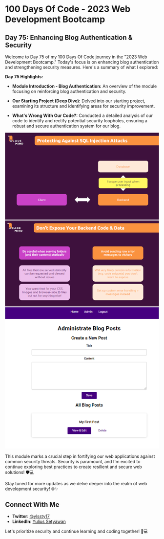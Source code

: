 # 100 Days Of Code - 2023 Web Development Bootcamp

## Day 75: Enhancing Blog Authentication & Security

Welcome to Day 75 of my 100 Days Of Code journey in the "2023 Web Development Bootcamp." Today's focus is on enhancing blog authentication and strengthening security measures. Here's a summary of what I explored:

**Day 75 Highlights:**

- **Module Introduction - Blog Authentication:** An overview of the module focusing on reinforcing blog authentication and security.

- **Our Starting Project (Deep Dive):** Delved into our starting project, examining its structure and identifying areas for security improvement.

- **What's Wrong With Our Code?:** Conducted a detailed analysis of our code to identify and rectify potential security loopholes, ensuring a robust and secure authentication system for our blog.

![Day 75 Preview](sql-attack/protect-sql-attacks.PNG)
![Day 75 Preview](sql-attack/avoid-exposing-data.PNG)
![Day 75 Preview](blog-auth/blog-auth.PNG)

This module marks a crucial step in fortifying our web applications against common security threats. Security is paramount, and I'm excited to continue exploring best practices to create resilient and secure web solutions! 🛡️💻

Stay tuned for more updates as we delve deeper into the realm of web development security! 🌐✨

## Connect With Me

- **Twitter**: [@ylssty17](https://twitter.com/ylssty17)
- **LinkedIn**: [Yulius Setyawan](https://linkedin.com/in/yulius17)

Let's prioritize security and continue learning and coding together! 🌟💻
